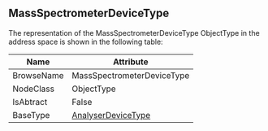 <!-- objecttype -->
## MassSpectrometerDeviceType

The representation of the MassSpectrometerDeviceType ObjectType in the address space is shown in the following table:  

|Name|Attribute|
|---|---|
|BrowseName|MassSpectrometerDeviceType|
|NodeClass|ObjectType|
|IsAbtract|False|
|BaseType|[AnalyserDeviceType](../../ObjectTypes/AnalyserDeviceType/readme.md)|


